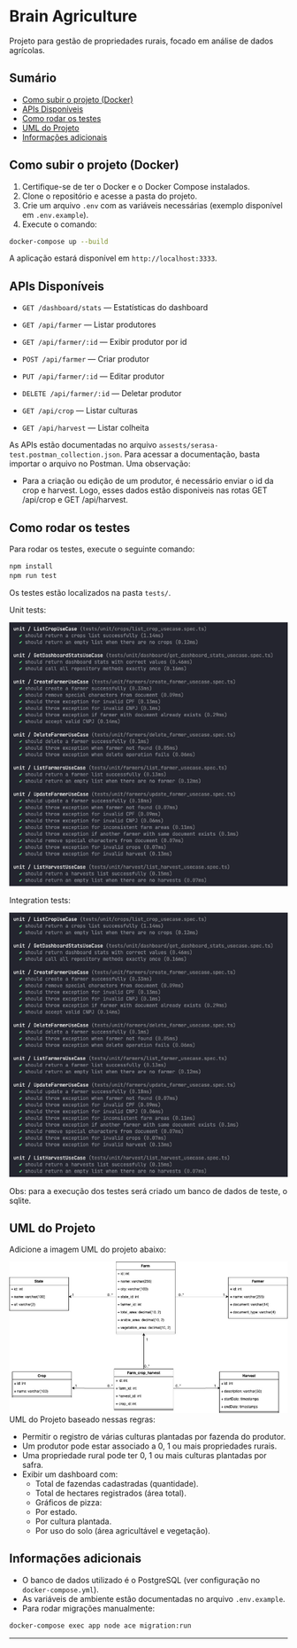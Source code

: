 # Brain Agriculture

Projeto para gestão de propriedades rurais, focado em análise de dados agrícolas.

## Sumário
- [Como subir o projeto (Docker)](#como-subir-o-projeto-docker)
- [APIs Disponíveis](#apis-disponiveis)
- [Como rodar os testes](#como-rodar-os-testes)
- [UML do Projeto](#uml-do-projeto)
- [Informações adicionais](#informacoes-adicionais)

## Como subir o projeto (Docker)

1. Certifique-se de ter o Docker e o Docker Compose instalados.
2. Clone o repositório e acesse a pasta do projeto.
3. Crie um arquivo `.env` com as variáveis necessárias (exemplo disponível em `.env.example`).
4. Execute o comando:

```bash
docker-compose up --build
```

A aplicação estará disponível em `http://localhost:3333`.

## APIs Disponíveis

- `GET /dashboard/stats` — Estatísticas do dashboard

- `GET /api/farmer` — Listar produtores
- `GET /api/farmer/:id` — Exibir produtor por id
- `POST /api/farmer` — Criar produtor
- `PUT /api/farmer/:id` — Editar produtor
- `DELETE /api/farmer/:id` — Deletar produtor

- `GET /api/crop` — Listar culturas
- `GET /api/harvest` — Listar colheita

As APIs estão documentadas no arquivo `assests/serasa-test.postman_collection.json`.
Para acessar a documentação, basta importar o arquivo no Postman.
Uma observação: 
  - Para a criação ou edição de um produtor, é necessário enviar o id da crop e harvest. Logo, esses dados estão disponiveis nas rotas GET /api/crop e GET /api/harvest.

## Como rodar os testes
Para rodar os testes, execute o seguinte comando:

```bash
npm install
npm run test
```

Os testes estão localizados na pasta `tests/`.

Unit tests:

![units](assests/unit_tests.png)

Integration tests:

![integratio](assests/unit_tests.png)

Obs: para a execução dos testes será criado um banco de dados de teste, o sqlite.

## UML do Projeto

Adicione a imagem UML do projeto abaixo:

![UML do Projeto](assests/brain_agriculture.jpg)
UML do Projeto baseado nessas regras:
- Permitir o registro de várias culturas plantadas por fazenda do produtor.
- Um produtor pode estar associado a 0, 1 ou mais propriedades rurais.
- Uma propriedade rural pode ter 0, 1 ou mais culturas plantadas por safra.
- Exibir um dashboard com:
  - Total de fazendas cadastradas (quantidade).
  - Total de hectares registrados (área total).
  - Gráficos de pizza:
  - Por estado.
  - Por cultura plantada.
  - Por uso do solo (área agricultável e vegetação).

## Informações adicionais

- O banco de dados utilizado é o PostgreSQL (ver configuração no `docker-compose.yml`).
- As variáveis de ambiente estão documentadas no arquivo `.env.example`.
- Para rodar migrações manualmente:

```bash
docker-compose exec app node ace migration:run
```

---
